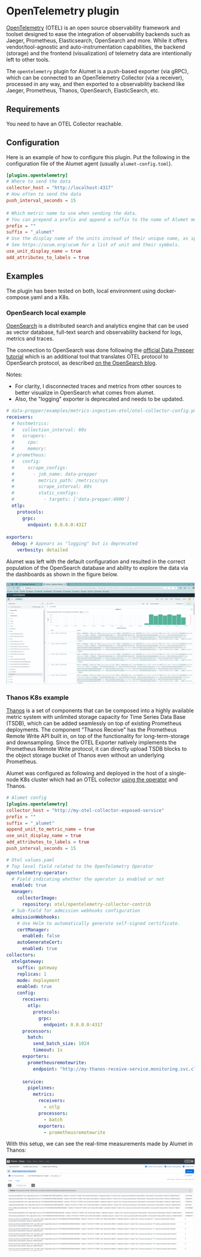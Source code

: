 # OpenTelemetry plugin

[OpenTelemetry](https://opentelemetry.io/docs/what-is-opentelemetry/) (OTEL) is an open source observability framework and toolset designed to ease the integration of observability backends such as Jaeger, Prometheus, Elasticsearch, OpenSearch and more. While it offers vendor/tool-agnostic and auto-instrumentation capabilities, the backend (storage) and the frontend (visualization) of telemetry data are intentionally left to other tools.

The `opentelemetry` plugin for Alumet is a push-based exporter (via gRPC), which can be connected to an OpenTelemetry Collector (via a receiver), processed in any way, and then exported to a observability backend like Jaeger, Prometheus, Thanos, OpenSearch, ElasticSearch, etc.

## Requirements

You need to have an OTEL Collector reachable.

## Configuration

Here is an example of how to configure this plugin.
Put the following in the configuration file of the Alumet agent (usually `alumet-config.toml`).

```toml
[plugins.opentelemetry]
# Where to send the data 
collector_host = "http://localhost:4317"
# How often to send the data
push_interval_seconds = 15

# Which metric name to use when sending the data.
# You can prepend a prefix and append a suffix to the name of Alumet metrics.
prefix = ""
suffix = "_alumet"
# Use the display name of the units instead of their unique name, as specified by the UCUM.
# See https://ucum.org/ucum for a list of unit and their symbols.
use_unit_display_name = true
add_attributes_to_labels = true
```

## Examples

The plugin has been tested on both, local environment using docker-compose.yaml and a K8s.

### OpenSearch local example

[OpenSearch](https://opensearch.org/docs/latest/getting-started/intro/) is a distributed search and analytics engine that can be used as vector database, full-text search and observability backend for logs, metrics and traces.

The connection to OpenSearch was done following the [official Data Prepper tutorial](https://github.com/opensearch-project/data-prepper/tree/main/examples/metrics-ingestion-OTEL) which is an additional tool that translates OTEL protocol to OpenSearch protocol, as described [on the OpenSearch blog](https://opensearch.org/blog/distributed-tracing-pipeline-with-opentelemetry/).

Notes:
- For clarity, I disconnected traces and metrics from other sources to better visualize in OpenSearch what comes from alumet.
- Also, the "logging" exporter is deprecated and needs to be updated.

```yaml
# data-prepper/examples/metrics-ingestion-otel/otel-collector-config.yml
receivers:
  # hostmetrics:
  #   collection_interval: 60s
  #   scrapers:
  #     cpu:
  #     memory:
  # prometheus:
  #   config:
  #     scrape_configs:
  #       - job_name: data-prepper
  #         metrics_path: /metrics/sys
  #         scrape_interval: 60s
  #         static_configs:
  #           - targets: ['data-prepper:4900']
  otlp:
    protocols:
      grpc:
        endpoint: 0.0.0.0:4317

exporters:
  debug: # Appears as "logging" but is deprecated
    verbosity: detailed
```

Alumet was left with the default configuration and resulted in the correct population of the OpenSearch database and ability to explore the data via the dashboards as shown in the figure below.

![demo](../../images/plugins/opentelemetry-opensearch-demo.png)

### Thanos K8s example

[Thanos](https://github.com/thanos-io/thanos) is a set of components that can be composed into a highly available metric system with unlimited storage capacity for Time Series Data Base (TSDB), which can be added seamlessly on top of existing Prometheus deployments. The component "Thanos Receive" has the Prometheus Remote Write API built in, on top of the functionality for long-term-storage and downsampling. Since the OTEL Exporter natively implements the Prometheus Remote Write protocol, it can directly upload TSDB blocks to the object storage bucket of Thanos even without an underlying Prometheus.

Alumet was configured as following and deployed in the host of a single-node K8s cluster which had an OTEL collector [using the operator](https://open-telemetry.github.io/opentelemetry-helm-charts) and Thanos.

```toml
# Alumet config
[plugins.opentelemetry]
collector_host = "http://my-otel-collector-exposed-service"
prefix = ""
suffix = "_alumet"
append_unit_to_metric_name = true
use_unit_display_name = true
add_attributes_to_labels = true
push_interval_seconds = 15
```

```yaml
# Otel values.yaml
# Top level field related to the OpenTelemetry Operator
opentelemetry-operator:
  # Field indicating whether the operator is enabled or not
  enabled: true
  manager:
    collectorImage:
      repository: otel/opentelemetry-collector-contrib
  # Sub-field for admission webhooks configuration
  admissionWebhooks:
    # Use Helm to automatically generate self-signed certificate.
    certManager:
      enabled: false
    autoGenerateCert:
      enabled: true
collectors:
  otelgateway:
    suffix: gateway
    replicas: 1
    mode: deployment
    enabled: true
    config:
      receivers:
        otlp:
          protocols:
            grpc:
              endpoint: 0.0.0.0:4317
      processors:
        batch:
          send_batch_size: 1024
          timeout: 1s
      exporters:
        prometheusremotewrite:
          endpoint: "http://my-thanos-receive-service.monitoring.svc.cluster.local:19291/api/v1/receive"

      service:
        pipelines:
          metrics:
            receivers:
              - otlp
            processors:
              - batch
            exporters: 
              - prometheusremotewrite
```

With this setup, we can see the real-time measurements made by Alumet in Thanos:

![demo](../../images/plugins/opentelemetry-thanos-demo.png)
